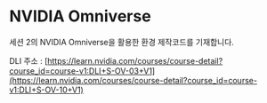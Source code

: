 # NVIDIA Omniverse
세션 2의 NVIDIA Omniverse을 활용한 환경 제작코드를 기재합니다.

DLI 주소 :
[https://learn.nvidia.com/courses/course-detail?course_id=course-v1:DLI+S-OV-03+V1](https://learn.nvidia.com/courses/course-detail?course_id=course-v1:DLI+S-OV-10+V1)
